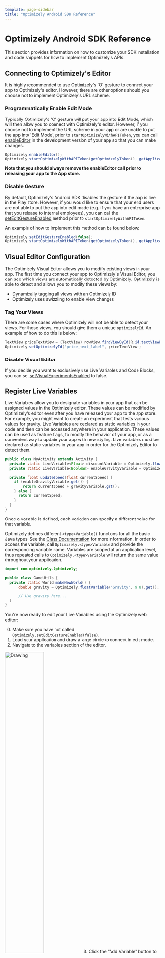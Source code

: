 ```yaml
---
template: page-sidebar
title: "Optimizely Android SDK Reference"
---
```


# Optimizely Android SDK Reference

This section provides information on how to customize your SDK installation and code snippets for how to implement Optimizely's APIs.

## Connecting to Optimizely's Editor

It is highly recommended to use Optimizely's 'O' gesture to connect your app to Optimizely's editor.  However, there are other options should you choose not to implement Optimizely's URL scheme.

### Programmatically Enable Edit Mode

Typically Optimizely's 'O' gesture will put your app into Edit Mode, which will then allow you to connect with Optimizely's editor.  However, if you choose not to implement the URL scheme in your app or are unable to put the app into 'Edit Mode', prior to `startOptimizelyWithAPIToken`, you can call [enableEditor](/android/help/reference/com/optimizely/Optimizely.html#enableEditor()) in the development version of your app so that you can make changes.

```java
Optimizely.enableEditor();
Optimizely.startOptimizelyWithAPIToken(getOptimizelyToken(), getApplication());
```

 **Note that you should always remove the enableEditor call prior to releasing your app to the App store.**

### Disable Gesture

By default, Optimizely's Android SDK disables the gesture if the app is live in the Play store.  However, if you would like to ensure that your end users are not able to put the app into edit mode (e.g. if you have an enterprise app that you release to internal employees), you can call the [setEditGestureEnabled](/android/help/reference/com/optimizely/Optimizely.html#setEditGestureEnabled(boolean)) method prior to `startOptimizelyWithAPIToken`.

An example of how to implement this method can be found below:

```java
Optimizely.setEditGestureEnabled(false);
Optimizely.startOptimizelyWithAPIToken(getOptimizelyToken(), getApplication());
```

## Visual Editor Configuration

The Optimizely Visual Editor allows you to modify existing views in your app. The first time you connect your app to Optimizely's Visual Editor, you can see which views are automatically detected by Optimizely.  Optimizely is able to detect and allows you to modify these views by:

- Dynamically tagging all views with an Optimizely ID
- Optimizely uses swizzling to enable view changes

### Tag Your Views

There are some cases where Optimizely will not be able to detect your views.  For those views, you should give them a unique `optimizelyId`.  An example of how to do this is below:

```java
TextView priceTextView = (TextView) rowView.findViewById(R.id.textViewPrice);
Optimizely.setOptimizelyId("price_text_label", priceTextView);
```

### Disable Visual Editor

If you decide you want to exclusively use Live Variables and Code Blocks, you can set [setVisualExperimentsEnabled](/android/help/reference/com/optimizely/Optimizely.html#setVisualExperimentsEnabled(boolean)) to false.

## Register Live Variables

Live Variables allow you to designate variables in your app that can be assigned values in the Optimizely editor.  These values can be modified by Optimizely's editor even after you have released your app to the app store.  For example, you might want to create an experiment that tests various values for gravity. Live Variables are declared as static variables in your code and then can be accessed anywhere in your application. These values can be used as feature flags, to modify the behavior of your app, or as a convenient way to update your app with new styling. Live variables must be declared as static variables in your app in order for the Optimizely Editor to detect them.

```java
public class MyActivity extends Activity {
  private static LiveVariable<Float> discountVariable = Optimizely.floatForKey("Gravity", 9.8f /* default value */);
  private static LiveVariable<Boolean> enableGravityVariable = Optimizely.booleanForKey("EnableGravity", true /* default value */);

  private float updateSpeed(float currentSpeed) {
    if (enableGravityVariable.get()) {
        return currentSpeed + gravityVariable.get();
    } else {
      return currentSpeed;
    }
  }
}
```

Once a variable is defined, each variation can specify a different value for that variable.

Optimizely defines different  `<type>Variable()` functions for all the basic Java types. See the [Class Documentation](/android/help/reference/com/optimizely/Optimizely.html) for more information.  In order to access the variable, call `Optimizely.<type>Variable` and provide the corresponding variable name. Variables are scoped at an application level, thus repeated calls to `Optimizely.<type>Variable` will return the same value throughout your application.

```java
import com.optimizely.Optimizely;

public class GameUtils {
  private static World makeNewWorld() {
      double gravity = Optimizely.floatVariable("Gravity", 9.8).get();

      // Use gravity here...
  }
}
```

You're now ready to edit your Live Variables using the Optimizely web editor:

0. Make sure you have not called `Optimizely.setEditGestureEnabled(false)`.
1. Load your application and draw a large circle to connect in edit mode.
2. Navigate to the variables section of the editor.
<img src="/assets/img/android/editor-variables-add-button.png" alt="Drawing" style="width: 50%;"/>
3. Click the "Add Variable" button to open a dialog where you can select variables to add to your experiment.
4. Once you have added a variable to the experiment, you can select a value for each variation in the variables section of the editor.
5. While in edit mode, changes to the variable will be applied on subsequent reads, thereby allowing you to quickly test your variable logic.  However, we recommend that you verify your variable tests in [preview mode](#preview) prior to going live with the experiment.
6. Once you've connected your app to the editor, you can later edit live variables without connecting a device. However, if you make any changes to your app, make sure to connect it again to allow your changes to sync with the editor.

### Register Variable Callback

By default, in Edit Mode, Optimizely's editor will apply variable value changes once the screen the variable is defined on is reloaded.  However, there may be times where you want the changed value of the variable to be reflected in your app without the screen being refreshed while you're making experiment changes.  To do so, you can use the overloaded `Optimizely.<type>Variable` methods like `"stringVariable(String variableKey, String defaultValue, Callback callback)"`.

An example implementation of this can be found below:

```java
Optimizely.stringVariable("variableKey", "defaultValue", new LiveVariable.Callback<String>() {
  @Override
  public void execute(String variableKey, @Nullable String value) {
    Log.i("log-tag", String.format("The value of Optimizely's Live Variable: %s is now %s",
              variableKey, value));
    actionButton.setText(value);
  }
});
```

## Code Blocks

Code Blocks allow developers to create variations that execute different code paths. Code Blocks are declared as static variables and then can be accessed anywhere in your application. For example, one use case might be to test various checkout flows.

**Note: The syntax for Code Blocks was changed in version 1.0+**

First, define your CodeBlock as a static variable, then, add handlers for each of the possible branches in your code:

``` java
private static OptimizelyCodeBlock checkoutFlow = Optimizely.codeBlock("CheckoutFlow")
		.withBranchNames("shortCheckout", "longCheckout");
```

The above Code Block will have 3 branches: the "default" branch, and a branch named "shortCheckout" and a branch named "longCheckout".

This is what the implementation of that Code Block looks like. Be sure to implement your Code Block branches in the same order as you declare them when initializing the Code Block.

``` java
public class CommerceActivity extends Activity {
  private static OptimizelyCodeBlock checkoutFlow = Optimizely.codeBlock("CheckoutFlow").withBranchNames("shortCheckout", "longCheckout");

  private void checkout() {
    // This line defines Code Blocks "shortCheckout", "longCheckout", and a
    // default block that is executed in the case that the experiment is
    // not activated.
    checkoutFlow.execute(new DefaultCodeBranch() {
            @Override
            public void execute() {
                // This block is executed by default
                goToDefaultCheckout();
            }
        }, new CodeBranch() {
            @Override
            public void execute() {
                // This block is executed when myCheckoutTest -> shortCheckout
                goToShortCheckout();
            }
        }, new CodeBranch() {
            @Override
            public void execute() {
                // This block is executed when myCheckoutTest -> longCheckout
                goToLongCheckout();
            }
        });
  }
}
```

You're now ready to implement your experiment using the Optimizely web editor:

0. Make sure you have not called `Optimizely.setEditGestureEnabled(false)`.
1. Load your application and draw a large circle to connect in edit mode.
2. Navigate to the Code Blocks section of the editor.
<img src="/assets/img/android/editor-codeblocks-add-button.png" alt="Drawing">
3. Click the "Add Code Block" button to open a dialog where you can select Code Blocks to add to your experiment.
4. Once you have added a Code Block to the experiment, you can select a value for each variation in the Code Blocks section of the editor.
5. While in edit mode, changes to the active block will be applied on subsequent executions, thereby allowing you to quickly test your Code Block's logic.  However, we recommend that you verify your Code Blocks in [preview mode](https://help.optimizely.com/hc/en-us/articles/202296994#preview) prior to going live with the experiment.
6. Once you've connected your app to the editor, you can later edit code blocks without connecting a device. However, if you make any changes to your app, make sure to connect it again to allow your changes to sync with the editor.

For more details, please see the [Code Blocks API Reference](/android/help/reference/com/optimizely/CodeBlocks/OptimizelyCodeBlock.html)

### Register Code Block Callback

By default, in Edit Mode, Optimizely's editor will apply code block branch changes once the code block is executed again.  However, there may be times where you want the new code block branch to be executed in your app without the screen being refreshed while you're making experiment changes. To do so, you can use the `Optimizely.CodeBlock` method `setCallback(new OptimizelyCodeBlock.Callback(){...})`

An example implementation of this can be found below:

```java
OptimizelyCodeBlock myCodeBlock = Optimizely.codeBlock("myCodeBlock").setCallback(new OptimizelyCodeBlock.Callback() {
		@Override
    	public void onBranchChange() {
			// Calling renderViews will allow us to execute the code that wraps our code block
			renderViews();
		}
    }).withBranchNames("branch1", "branch2");
```
### Phased Rollouts

A common use case for Code Blocks are phased rollouts.  Phased rollouts allow you to release a feature to a subset of users, which will help you mitigate the risk of crashes and help you understand how users will react to your new feature prior to rolling out a new feature to all users.  To learn more about to implement a phased rollout using Optimizely, you can refer to the article in Optiverse [here](https://help.optimizely.com/hc/en-us/articles/206101447-Phased-rollouts-for-your-iOS-or-Android-App).

## Custom Targeting

### Custom Tags
Custom Tags allow you to target users based on variables and attributes before Optimizely starts. You will be able to run your experiment and target visitors based on those custom attributes, effectively **only** bucketing those who meet your targeting conditions.
To create an experiment targeting a Custom Tag, open the Optimizely editor, click on "Options", followed by "Targeting" and selecting "Custom Tag" within the Optimizely editor.

For example, to create the Custom Tag `"returning_customer"` with a value of `"true"`:

```java
@Override
protected void onCreate(Bundle savedInstanceState) {
    super.onCreate(savedInstanceState);
    setContentView(R.layout.activity_main);

    // more create logic
    Optimizely.setCustomTag("returning_customer", "true");
    Optimizely.startOptimizelyWithAPIToken("<API Token>", getApplication());
}
```

Make sure to call `setCustomTag` prior to `startOptimizelyWithAPIToken` and any time custom tag values are expected to change.  To do that you can make the `setValue:forCustomTag:` call in the following ways:

- Prior to `startOptimizelyWithAPIToken` so that Optimizely knows all of the targeting conditions prior to experiment activation
- `setCustomTag` can also be called in conjunction with `refreshExperimentData` while the app is still running.  For more details on how this works, you can refer to the section below.

```java
  private void userDidLogIn(String username) {
    Optimizely.setCustomTag("returning_customer", "true");
    Optimizely.refreshExperimentData();
  }
```

Please refer to our [API Docs](/android/help/reference/com/optimizely/Optimizely.html#setCustomTag(java.lang.String, java.lang.String)) for more details.

### Experiment Reload
By default, Optimizely will try to activate experiments whenever the user opens the app. This includes when the app might be live in the background, but not visible to the user. If you want experiment activation to occur only when your app is "cold started," you can disable the activation behavior by calling

```java
      Optimizely.setshouldReloadExperimentsOnForegrounding(false);
```

It is also possible to manually force Optimizely to reset all experiments and try to re-bucket the user from "scratch." One example where this is useful is in setting the user ID manually:

```java
  private void userDidLogIn(String username) {
    Optimizely.setUserId(username);
    Optimizely.refreshExperimentData();
  }
```

**Note: Using `refreshExperimentData()` may damage the statistical validity of your conversion events because the user has potentially seen multiple variations of your experiment!**

### Universal User ID (Beta)

Set a unique (logged-in) identifier to be used by Optimizely for bucketing and tracking. Once set, Optimizely will bucket visitors in all new and future experiments so that visitors will see the same variation across devices (e.g. Android phone to tablet). Note that bucketing only happens upon app foregrounding or cold start. We will store this identifier in local storage and continue to use it until a new one is set.

Optimizely will also track unique visitors in experiment results using this ID; we will count an anonymous ID and a Universal ID as two distinct visitors, and prefer the Universal ID when counting experiment traffic and goals. *Make sure to target your experiments to "Has Universal User ID" to ensure consistent counting and bucketing across devices.*

```java
Optimizely.setUserId("userid");
```

*This is a beta feature, and is subject to change.* To learn more, visit our [Help Center](https://help.optimizely.com/hc/en-us/articles/203626830), or consult our [API reference](/ios/help/html/Classes/Optimizely.html#//api/name/userId). For support, please visit [Optiverse](http://www.optiverse.com/) or contact your Customer Success Manager.

<div class="lego-attention lego-attention--warning push--bottom">Note: By using this API call, you agree not to pass personally identifiable (PII) information to Optimizely in accordance with our <a href="http://optimizely.com/terms">Terms of Service</a> or your Master Service Agreement. If your login identifier is personally identifiable (such as an email address) you must hash it first before sending to Optimizely.</div>

## Goal Tracking

### Track Event
Custom goals allow you to track events other than taps and view changes. There are two steps to creating a custom goal. The first step occurs in the web editor. Click "Goals", then "Create a New Goal", and select "Custom Goal" from the drop-down. You will be prompted for a string to uniquely identify your custom goal. In order to track this goal, send this same string as a parameter to

```java
Optimizely.trackEvent("GoalID");
```

For example, if we wanted a goal for users deleting a task with a swipe, we might create a custom goal "User Deleted Task" and then call `trackEvent` with this string in our event handler as follows:

```java
private void userDidSwipeTask() {
    Optimizely.trackEvent("UserDeletedTask");
    //The rest of your handler
}
```
As of SDK version 1.1, if you aren't sure of the exact spelling of your custom goal string, you can trigger custom events in your simulator or connected device, and the strings will appear in the dialog in the order they were triggered.

For more details and to learn about tap and view goals, refer to the following [article](https://help.optimizely.com/hc/en-us/articles/200039925#add) from our Knowledge Base.

### Revenue Tracking
The Revenue goal allows you to track purchases made by your users. There are two steps to adding the revenue goal to your experiment. The first step occurs in the web editor. Click "Goals", then "Add a Saved Goal", hover over the "Total Revenue" goal, and click the "Add" button. In order to track this goal, use the revenue API by passing an integer number of cents:

```java
private void userCompletedPurchase() {
    Optimizely.trackRevenue(price * 100));
    //The rest of your handler
}
```

## Analytics Integrations

You can also access the experiments and variations active for a given user directly using the `Optimizely.getVisitedExperiments()` and pass that data to internal or other analytics frameworks.  For more details about this property, you can refer to the [API documentation](/android/help/reference/com/optimizely/Optimizely.html#getVisitedExperiments()).

Optimizely offers a number of configurable 3rd party analytics integrations in order to easily tag your analytics data with Optimizely experiments. Each integration is available as a separate package. Configuration instructions for each integration are below.

### Amplitude

Gradle dependency:
```groovy
dependencies {
    compile('com.optimizely:amplitudeintegration:+@aar')
}
```

Installation:
```java
Optimizely.registerPlugin(new OptimizelyAmplitudeIntegration());
```
### Localytics

Gradle dependency:
```groovy
dependencies {
	compile(‘com.optimizely.localyticsintegration:+@aar’)
}
```

Installation:
```java
Optimizely.registerPlugin(new OptimizelyLocalyticsIntegration());
```

### Mixpanel

Gradle dependency:
```groovy
dependencies {
    compile('com.optimizely:mixpanelintegration:+@aar')
}
```

Installation:
```java
MixpanelAPI mixpanelAPI = MixpanelAPI.getInstance(this, "API_TOKEN");
Optimizely.registerPlugin(new OptimizelyMixpanelIntegration());
```

### Universal Analytics (Google Analytics)

Gradle dependency:
```groovy
dependencies {
    compile('com.optimizely:universalanalyticsintegration:+@aar')
}
```

Installation:
```java
Tracker tracker = GoogleAnalytics.getInstance(this).newTracker("TRACKER_ID");
OptimizelyUniversalAnalyticsIntegration.setTracker(tracker);
Optimizely.registerPlugin(new UniversalAnalyticsIntegration());
```

## Network Settings
There are only two instances when the Optimizely Android SDK uses a network connection: when downloading the config file (which contains all experiment configuration information) and when returning event tracking data.  By default, the config file is automatically downloaded every 2 minutes. Event tracking data is automatically uploaded whenever the user leaves a screen of your application (on every `Activity.onPause`). The Optimizely Android SDK allows you to customize how often these network calls are made by:

1. Customizing the 2 minute interval
2. By turning off automatic sending of events and allowing you to sending events manually.

The first option is to customize the interval for how often you want network calls to be made. To adjust the interval in seconds, you can call `Optimizely.setDataFileDownloadInterval(long)`. Setting the download interval to 0 or a negative value will completely disable downloading of the data file (Not recommended).
For example, to set the data file download to 5 minutes (300,000ms):
`Optimizely.setDataFileDownloadInterval(5 * 60 * 1000);`

The second option is to turn off the automatic event sends and manually make network calls. Calling `Optimizely.setAutomaticEventSending(false);` will disable the automatic sending of events. You will need to send events manually using `Optimizely.sendEvents()` in order to collect experiment results.

```java
Optimizely.setAutomaticEventSending(false);
```

To manually send events, in the appropriate function (e.g. where you make other network calls or after a custom event goal is triggered):

```java
  private void userClickedImportantButton() {
      Optimizely.trackEvent("ImportantButtonClicked");
      Optimizely.sendEvents(); // Manually send the event logs back to the server
  }
```

Please refer to the documentation for [trackEvent](/android/help/reference/com/optimizely/Optimizely.html#trackEvent(String)), and [sendEvents](/android/help/reference/com/optimizely/Optimizely.html#sendEvents())for more details.

## Debugging Optimizely

### Adding an Event Listener
Clients can get notifications when various Optimizely events occur in the Optimizely SDK life cycle like start of the SDK or an experiment visited. To do that, client needs to register a callback with Optimizely and override methods which they are interested in.

```java
  Optimizely.addOptimizelyEventListener(new OptimizelyEventListener() {

    public void onOptimizelyStarted() {
      Log.i(tag, "Optimizely started.");
    }

    public void onOptimizelyFailedToStart(String errorMessage) {
      Log.i(tag, format("Optimizely failed to start with message {%s}", errorMessage));
    }

    public void onOptimizelyExperimentViewed(OptimizelyExperimentData experimentState) {
      Log.i(tag, format("Optimizely experiment {%s} viewed.", experimentState));
    }

    public void onOptimizelyEditorEnabled() {
      Log.i(tag, "Optimizely is ready to connect to the editor.");
    }

    public void onOptimizelyDataFileLoaded() {
      Log.i(tag, "Optimizely experiment data file loaded.");
    }

    public void onGoalTriggered(String description,
                                List<OptimizelyExperimentData> affectedExperiments) {
      Log.i(tag, format("Optimizely goal {%s} part of experiments {%s} achieved.",
                          description, affectedExperiments));
    }

    public void onMessage(String source, String messageType, Bundle payload) {
      Log.i(tag, format("Optimizely received message %s from %s {%s; %s} .",
                          messageType, source, payload));
    }
  });
```

### Experiment Data Object
Optimizely's Experiment Object will provide information about what part of the experiment life cycle a user is part of.  There are two main objects: `allExperiments` and `visitedExperiments`.  `allExperiments` contains all running, paused, and draft experiments in your Optimizely project.  `visitedExperiments` contains all experiments in your Optimizely project that a user has actually visited. You can also query for the `OptimizelyExperimentData` associated to a given experimentId by using `getExperimentDataById`.

Each experiment is represented as an `OptimizelyExperimentData` object. For more info on the properties contained there, see the class reference for [OptimizelyExperimentData](/android/help/reference/com/optimizely/integration/OptimizelyExperimentData.html).

```java
// This will get all your experiments
Map<String, OptimizelyExperimentData> allExperiments = Optimizely.getAllExperiments();

// This will get all your visited experiments
Map<String, OptimizelyExperimentData> visitedExperiments = Optimizely.getVisitedExperiments();

// This will get the experiment with the corresponding experimentId
OptimizelyExperimentData data = Optimizely.getExperimentDataById("EXPERIMENT_ID");
```



## Upgrading to a new SDK

1. If you are using Maven or Gradle, simply replace the dependency declaration in your `pom.xml` or `build.gradle` with a dependency on the new version.
2. Starting with version 1.1, Optimizely's Android SDK uses a unique URL scheme handler to help you edit and test your experiments.

   Add the following intent filter to the MainActivity entry of your AndroidManifest.xml

   ```xml
   <activity
     android:name=".MainActivity">
     <intent-filter>
       <action android:name="android.intent.action.VIEW" />
       <category android:name="android.intent.category.DEFAULT" />
       <category android:name="android.intent.category.BROWSABLE" />
       <data android:scheme="optly[PROJECT_ID]" />
     </intent-filter>
   </activity>
   ```

   *Note:
   The scheme includes a unique identifier.  Be sure to replace [PROJECT_ID] with your project id.*


If you are using manual integration, please repeat the [Manual Installation Steps](/android/guide/index.html#manualinstall) for your platform.

## Uninstalling Optimizely

If you installed via Maven or Gradle, simply remove the dependency on Optimizely. If you installed manually, you need to delete Optimizely.jar from your app.

